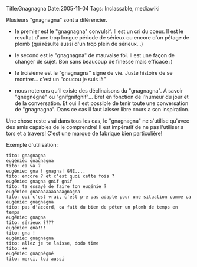 Title:Gnagnagna
Date:2005-11-04
Tags: Inclassable,  mediawiki

Plusieurs "gnagnagna" sont a diférencier.

-   le premier est le "gnagnagna" convulsif. Il est un cri du coeur. Il
    est le resultat d'une trop longue période de sérieux ou encore d'un
    pétage de plomb (qui résulte aussi d'un trop plein de sérieux...)

-   le second est le "gnagnagna" de mauvaise foi. Il est une façon de
    changer de sujet. Bon sans beaucoup de finesse mais efficace :)

-   le troisième est le "gnagnagna" signe de vie. Juste histoire de se
    montrer... c'est un "coucou je suis là"

-   nous noterons qu'il existe des déclinaisons du "gnagnagna". A savoir
    "gnégnégné" ou "gnifgnifgnif"... Bref en fonction de l'humeur du
    jour et de la conversation. Et oui il est possible de tenir toute
    une conversation de "gnagnagna". Dans ce cas il faut laisser libre
    cours a son inspiration.

Une chose reste vrai dans tous les cas, le "gnagnagna" ne s'utilise
qu'avec des amis capables de le comprendre! Il est impératif de ne pas
l'utiliser a tors et a travers! C'est une marque de fabrique bien
particulière!

Exemple d'utilisation:

    tito: gnagnagna
    eugénie: gnagnagna
    tito: ca va ?
    eugénie: gna ! gnagna! GNE....
    tito: encore ? et c'est quoi cette fois ?
    eugénie: gnagna gnif gnif
    tito: ta essayé de faire ton eugénie ?
    eugénie: gnaaaaaaaaaaagnagna
    tito: oui c'est vrai, c'est p-e pas adapté pour une situation comme ca
    eugénie: gnagnagna
    tito: pas d'accord, ca fait du bien de péter un plomb de temps en temps
    eugénie: gnagna
    tito: sérieux ????
    eugénie: gna!!!
    tito: gna !
    eugénie: gnagnagna
    tito: allez je te laisse, dodo time
    tito: ++
    eugénie: gnagnégné
    tito: merci, toi aussi
